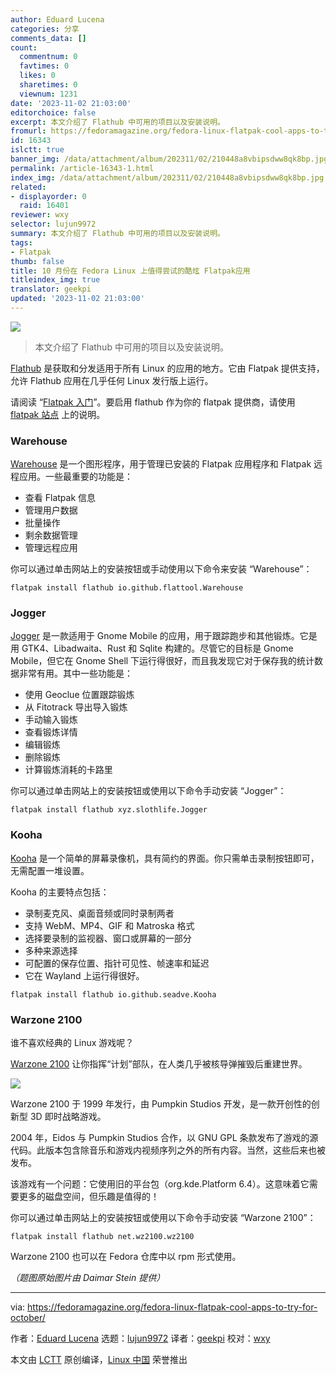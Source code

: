 ```yaml
---
author: Eduard Lucena
categories: 分享
comments_data: []
count:
  commentnum: 0
  favtimes: 0
  likes: 0
  sharetimes: 0
  viewnum: 1231
date: '2023-11-02 21:03:00'
editorchoice: false
excerpt: 本文介绍了 Flathub 中可用的项目以及安装说明。
fromurl: https://fedoramagazine.org/fedora-linux-flatpak-cool-apps-to-try-for-october/
id: 16343
islctt: true
banner_img: /data/attachment/album/202311/02/210448a8vbipsdww8qk8bp.jpg
permalink: /article-16343-1.html
index_img: /data/attachment/album/202311/02/210448a8vbipsdww8qk8bp.jpg.thumb.jpg
related:
- displayorder: 0
  raid: 16401
reviewer: wxy
selector: lujun9972
summary: 本文介绍了 Flathub 中可用的项目以及安装说明。
tags:
- Flatpak
thumb: false
title: 10 月份在 Fedora Linux 上值得尝试的酷炫 Flatpak应用
titleindex_img: true
translator: geekpi
updated: '2023-11-02 21:03:00'
---
```


![](/data/attachment/album/202311/02/210448a8vbipsdww8qk8bp.jpg)



> 
> 本文介绍了 Flathub 中可用的项目以及安装说明。
> 
> 
> 


[Flathub](https://flathub.org) 是获取和分发适用于所有 Linux 的应用的地方。它由 Flatpak 提供支持，允许 Flathub 应用在几乎任何 Linux 发行版上运行。


请阅读 “[Flatpak 入门](https://fedoramagazine.org/getting-started-flatpak/)”。要启用 flathub 作为你的 flatpak 提供商，请使用 [flatpak 站点](https://flatpak.org/setup/Fedora) 上的说明。


### Warehouse


[Warehouse](https://flathub.org/apps/io.github.flattool.Warehouse) 是一个图形程序，用于管理已安装的 Flatpak 应用程序和 Flatpak 远程应用。一些最重要的功能是：


* 查看 Flatpak 信息
* 管理用户数据
* 批量操作
* 剩余数据管理
* 管理远程应用


你可以通过单击网站上的安装按钮或手动使用以下命令来安装 “Warehouse”：



```
flatpak install flathub io.github.flattool.Warehouse

```

### Jogger


[Jogger](https://flathub.org/apps/xyz.slothlife.Jogger) 是一款适用于 Gnome Mobile 的应用，用于跟踪跑步和其他锻炼。它是用 GTK4、Libadwaita、Rust 和 Sqlite 构建的。尽管它的目标是 Gnome Mobile，但它在 Gnome Shell 下运行得很好，而且我发现它对于保存我的统计数据非常有用。其中一些功能是：


* 使用 Geoclue 位置跟踪锻炼
* 从 Fitotrack 导出导入锻炼
* 手动输入锻炼
* 查看锻炼详情
* 编辑锻炼
* 删除锻炼
* 计算锻炼消耗的卡路里


你可以通过单击网站上的安装按钮或使用以下命令手动安装 “Jogger”：



```
flatpak install flathub xyz.slothlife.Jogger

```

### Kooha


[Kooha](https://flathub.org/apps/io.github.seadve.Kooha) 是一个简单的屏幕录像机，具有简约的界面。你只需单击录制按钮即可，无需配置一堆设置。


Kooha 的主要特点包括：


* 录制麦克风、桌面音频或同时录制两者
* 支持 WebM、MP4、GIF 和 Matroska 格式
* 选择要录制的监视器、窗口或屏幕的一部分
* 多种来源选择
* 可配置的保存位置、指针可见性、帧速率和延迟
* 它在 Wayland 上运行得很好。



```
flatpak install flathub io.github.seadve.Kooha

```

### Warzone 2100


谁不喜欢经典的 Linux 游戏呢？


[Warzone 2100](https://flathub.org/apps/net.wz2100.wz2100) 让你指挥“计划”部队，在人类几乎被核导弹摧毁后重建世界。


![](/data/attachment/album/202311/02/210340vdh2a3aohtagxexx.jpg)


Warzone 2100 于 1999 年发行，由 Pumpkin Studios 开发，是一款开创性的创新型 3D 即时战略游戏。


2004 年，Eidos 与 Pumpkin Studios 合作，以 GNU GPL 条款发布了游戏的源代码。此版本包含除音乐和游戏内视频序列之外的所有内容。当然，这些后来也被发布。


该游戏有一个问题：它使用旧的平台包（org.kde.Platform 6.4）。这意味着它需要更多的磁盘空间，但乐趣是值得的！


你可以通过单击网站上的安装按钮或使用以下命令手动安装 “Warzone 2100”：



```
flatpak install flathub net.wz2100.wz2100

```

Warzone 2100 也可以在 Fedora 仓库中以 rpm 形式使用。


*（题图原始图片由 Daimar Stein 提供）*




---


via: <https://fedoramagazine.org/fedora-linux-flatpak-cool-apps-to-try-for-october/>


作者：[Eduard Lucena](https://fedoramagazine.org/author/x3mboy/) 选题：[lujun9972](https://github.com/lujun9972) 译者：[geekpi](https://github.com/geekpi) 校对：[wxy](https://github.com/wxy)


本文由 [LCTT](https://github.com/LCTT/TranslateProject) 原创编译，[Linux 中国](https://linux.cn/) 荣誉推出